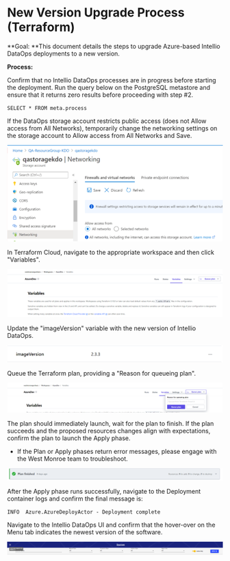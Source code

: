 # New Version Upgrade Process (Terraform)

**Goal: **This document details the steps to upgrade Azure-based Intellio DataOps deployments to a new version.

**Process:**

Confirm that no Intellio DataOps processes are in progress before starting the deployment. Run the query below on the PostgreSQL metastore and ensure that it returns zero results before proceeding with step #2.

```
SELECT * FROM meta.process
```

If the DataOps storage account restricts public access (does not Allow access from All Networks), temporarily change the networking settings on the storage account to Allow access from All Networks and Save.

![](<../../../.gitbook/assets/image (309) (2) (5).png>)

In Terraform Cloud, navigate to the appropriate workspace and then click "Variables".

![](<../../../.gitbook/assets/image (313) (1).png>)

Update the "imageVersion" variable with the new version of Intellio DataOps.&#x20;

![](<../../../.gitbook/assets/image (269).png>)

Queue the Terraform plan, providing a "Reason for queueing plan".&#x20;

![](<../../../.gitbook/assets/image (316) (1).png>)

The plan should immediately launch, wait for the plan to finish. If the plan succeeds and the proposed resources changes align with expectations, confirm the plan to launch the Apply phase.

* If the Plan or Apply phases return error messages, please engage with the West Monroe team to troubleshoot.

![](<../../../.gitbook/assets/image (312) (1).png>)

After the Apply phase runs successfully, navigate to the Deployment container logs and confirm the final message is:

```
INFO  Azure.AzureDeployActor - Deployment complete
```

Navigate to the Intellio DataOps UI and confirm that the hover-over on the Menu tab indicates the newest version of the software.

![](<../../../.gitbook/assets/image (325) (1) (1).png>)






